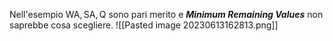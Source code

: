 Nell'esempio $\text{WA},\text{SA}, \text{Q}$ sono pari merito e ***Minimum Remaining Values*** non saprebbe cosa scegliere.
  ![[Pasted image 20230613162813.png]]